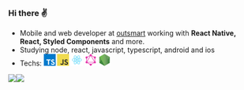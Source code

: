 <h3>Hi there ✌️</h3>

<ul>
  <li> Mobile and web developer at <a href="https://www.outsmartdigital.com.br">outsmart</a> working with <strong>React Native, React, Styled Components</strong> and more. </li>
  <li> Studying node, react, javascript, typescript, android and ios </li>
  <li> Techs: 
   <img src="https://raw.githubusercontent.com/github/explore/80688e429a7d4ef2fca1e82350fe8e3517d3494d/topics/typescript/typescript.png" width="24" height="24"/>
   <img src="https://raw.githubusercontent.com/github/explore/80688e429a7d4ef2fca1e82350fe8e3517d3494d/topics/javascript/javascript.png" width="24" height="24"/>
   <img src="https://raw.githubusercontent.com/github/explore/80688e429a7d4ef2fca1e82350fe8e3517d3494d/topics/react-native/react-native.png" width="24" height="24"/>
  <img src="https://raw.githubusercontent.com/github/explore/5c058a388828bb5fde0bcafd4bc867b5bb3f26f3/topics/graphql/graphql.png" width="24" height="24"/>
  <img src="https://raw.githubusercontent.com/github/explore/80688e429a7d4ef2fca1e82350fe8e3517d3494d/topics/nodejs/nodejs.png" width="24" height="24"/>
  </li>
</ul>

<img align="left" src="https://github-readme-stats.vercel.app/api?username=vitenorio&show_icons=true&bg_color=2F2E41&text_color=F6F6F6&title_color=6FCF97&icon_color=50FF99&hide=issues"/>

<img align="left" src="https://github-readme-stats.vercel.app/api/top-langs/?username=vitenorio&layout=compact&bg_color=2F2E41&text_color=F6F6F6&title_color=6FCF97&icon_color=50FF99"/>
